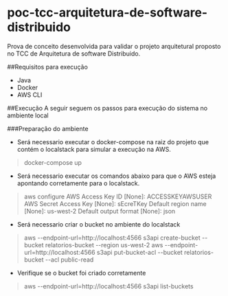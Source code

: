 # poc-tcc-arquitetura-de-software-distribuido
Prova de conceito desenvolvida para validar o projeto arquitetural proposto no TCC de Arquitetura de software Distribuido.

##Requisitos para execução

* Java
* Docker
* AWS CLI

##Execução
A seguir seguem os passos para execução do sistema no ambiente local

###Preparação do ambiente

* Será necessario executar o docker-compose na raiz do projeto que contém o localstack para simular a execução na AWS.
> docker-compose up
* Será necessario executar os comandos abaixo para que o AWS esteja apontando corretamente para o localstack.
> aws configure
  AWS Access Key ID [None]: ACCESSKEYAWSUSER
  AWS Secret Access Key [None]: sEcreTKey
  Default region name [None]: us-west-2
  Default output format [None]: json
* Será necessario criar o bucket no ambiente do localstack
> aws --endpoint-url=http://localhost:4566 s3api create-bucket --bucket relatorios-bucket --region us-west-2
> aws --endpoint-url=http://localhost:4566 s3api put-bucket-acl --bucket relatorios-bucket --acl public-read
* Verifique se o bucket foi criado corretamente
> aws --endpoint-url=http://localhost:4566 s3api list-buckets


